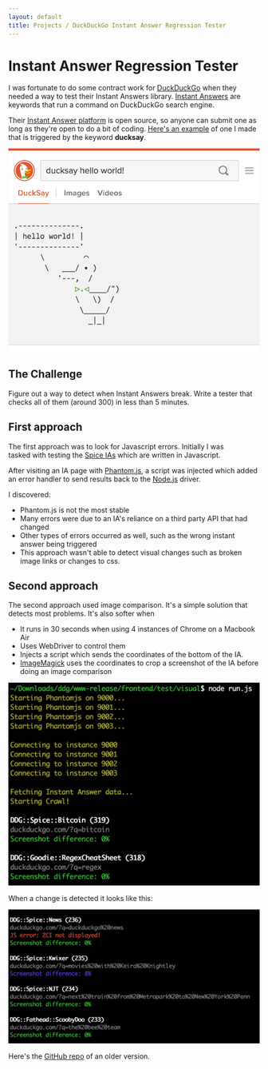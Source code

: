 ```yaml
---
layout: default
title: Projects / DuckDuckGo Instant Answer Regression Tester
---
```


# Instant Answer Regression Tester

I was fortunate to do some contract work for [DuckDuckGo](https://duckduckgo.com/) when they needed a way to test their  Instant Answers library. [Instant Answers](https://duck.co/help/features/instant-answers-and-other-features) are keywords that run a command on DuckDuckGo search engine. 

Their [Instant Answer platform](http://duckduckhack.com/) is open source, so anyone can submit one as long as they're open to do a bit of coding. [Here's an example](https://duckduckgo.com/?q=ducksay+hello+world!&ia=ducksay) of one I made that is triggered by the keyword **ducksay**.

![ducksay](/images/projects_ddg3.png)


## The Challenge

Figure out a way to detect when Instant Answers break. Write a tester that checks all of them (around 300) in less than 5 minutes.


## First approach

The first approach was to look for Javascript errors. Initially I was  
tasked with testing the [Spice IAs](https://github.com/duckduckgo/zeroclickinfo-spice) which are written in Javascript.

After visiting an IA page with [Phantom.js](http://phantomjs.org/), a script was injected which added an error handler to send results back to the [Node.js](https://nodejs.org/en/) driver.

I discovered:

- Phantom.js is not the most stable
- Many errors were due to an IA's reliance on a third party API that had changed
- Other types of errors occurred as well, such as the wrong instant answer being triggered
- This approach wasn't able to detect visual changes such as broken image links or changes to css.

## Second approach

The second approach used image comparison. It's a simple solution that detects most problems. It's also softer when 

- It runs in 30 seconds when using 4 instances of Chrome on a Macbook Air
- Uses WebDriver to control them
- Injects a script which sends the coordinates of the bottom of the IA. 
- [ImageMagick](http://www.imagemagick.org/) uses the coordinates to crop a screenshot of the IA before doing an image comparison

![duckducktest](/images/projects_ddg1.png)

When a change is detected it looks like this:

![duckducktest](/images/projects_ddg2.png)


Here's the [GitHub repo](https://github.com/csytan/duckducktest) of an older version.

